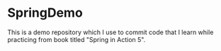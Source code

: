 # SpringDemo
This is a demo repository which I use to commit code that I learn while practicing from book titled "Spring in Action 5". 
